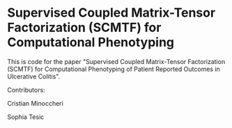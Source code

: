 # Supervised Coupled Matrix-Tensor Factorization (SCMTF) for Computational Phenotyping

This is code for the paper "Supervised Coupled Matrix-Tensor Factorization (SCMTF) for Computational Phenotyping of Patient Reported Outcomes in Ulcerative Colitis". 

Contributors:

Cristian Minoccheri

Sophia Tesic
